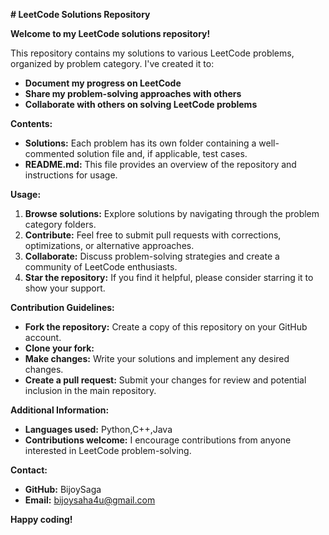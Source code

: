  **# LeetCode Solutions Repository**

**Welcome to my LeetCode solutions repository!**

This repository contains my solutions to various LeetCode problems, organized by problem category. I've created it to:

- **Document my progress on LeetCode**
- **Share my problem-solving approaches with others**
- **Collaborate with others on solving LeetCode problems**

**Contents:**

- **Solutions:** Each problem has its own folder containing a well-commented solution file and, if applicable, test cases.
- **README.md:** This file provides an overview of the repository and instructions for usage.

**Usage:**

1. **Browse solutions:** Explore solutions by navigating through the problem category folders.
2. **Contribute:** Feel free to submit pull requests with corrections, optimizations, or alternative approaches.
3. **Collaborate:** Discuss problem-solving strategies and create a community of LeetCode enthusiasts.
4. **Star the repository:** If you find it helpful, please consider starring it to show your support.

**Contribution Guidelines:**

- **Fork the repository:** Create a copy of this repository on your GitHub account.
- **Clone your fork:** 
- **Make changes:** Write your solutions and implement any desired changes.
- **Create a pull request:** Submit your changes for review and potential inclusion in the main repository.

**Additional Information:**

- **Languages used:** Python,C++,Java
- **Contributions welcome:** I encourage contributions from anyone interested in LeetCode problem-solving.

**Contact:**

- **GitHub:** BijoySaga
- **Email:** bijoysaha4u@gmail.com

**Happy coding!**
